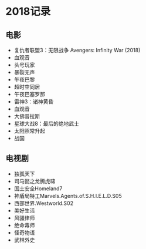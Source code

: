# 2018记录

## 电影

* 复仇者联盟3：无限战争 Avengers: Infinity War (2018)
* 血观音
* 头号玩家
* 暴裂无声
* 午夜巴黎
* 超时空同居
* 午夜巴塞罗那
* 雷神3：诸神黄昏
* 血观音
* 大佛普拉斯
* 星球大战8：最后的绝地武士
* 太阳照常升起
* 战国

## 电视剧

* 独孤天下
* 司马懿之龙腾虎啸
* 国土安全Homeland7
* 神盾局特工Marvels.Agents.of.S.H.I.E.L.D.S05
* 西部世界.Westworld.S02
* 美好生活
* 风骚律师
* 绝命毒师
* 怪奇物语
* 武林外史

